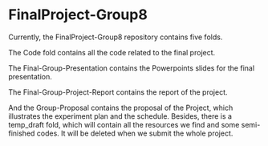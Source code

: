 # FinalProject-Group8
Currently, the FinalProject-Group8 repository contains five folds. 

The Code fold contains all the code related to the final project. 

The Final-Group-Presentation contains the Powerpoints slides for the final presentation.

The Final-Group-Project-Report contains the report of the project. 

And the Group-Proposal contains the proposal of the Project, which illustrates the experiment plan and the schedule.
Besides, there is a temp_draft fold, which will contain all the resources we find and some semi-finished codes. It will be deleted when we submit the whole project.
